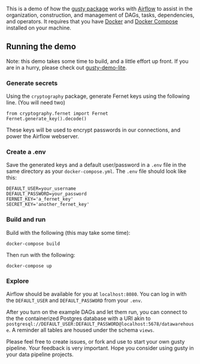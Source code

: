 This is a demo of how the [gusty package](https://pypi.org/project/gusty/) works with [Airflow](https://airflow.apache.org/) to assist in the organization, construction, and management of DAGs, tasks, dependencies, and operators. It requires that you have [Docker](https://docs.docker.com/get-docker/) and [Docker Compose](https://docs.docker.com/compose/install/) installed on your machine.

## Running the demo

Note: this demo takes some time to build, and a little effort up front. If you are in a hurry, please check out [gusty-demo-lite](https://github.com/pipeline-tools/gusty-demo-lite).

### Generate secrets

Using the `cryptography` package, generate Fernet keys using the following line. (You will need two)

```
from cryptography.fernet import Fernet
Fernet.generate_key().decode()
```

These keys will be used to encrypt passwords in our connections, and power the Airflow webserver.

### Create a .env

Save the generated keys and a default user/password in a `.env` file in the same directory as your `docker-compose.yml`. The `.env` file should look like this:

```
DEFAULT_USER=your_username
DEFAULT_PASSWORD=your_password
FERNET_KEY='a_fernet_key'
SECRET_KEY='another_fernet_key'
```

### Build and run

Build with the following (this may take some time):

```
docker-compose build
```

Then run with the following:

```
docker-compose up
```

### Explore

Airflow should be available for you at `localhost:8080`. You can log in with the `DEFAULT_USER` and `DEFAULT_PASSWORD` from your `.env`.

After you turn on the example DAGs and let them run, you can connect to the the containerized Postgres database with a URI akin to `postgresql://DEFAULT_USER:DEFAULT_PASSWORD@localhost:5678/datawarehouse`. A reminder all tables are housed under the schema `views`.

Please feel free to create issues, or fork and use to start your own gusty pipeline. Your feedback is very important. Hope you consider using gusty in your data pipeline projects.
